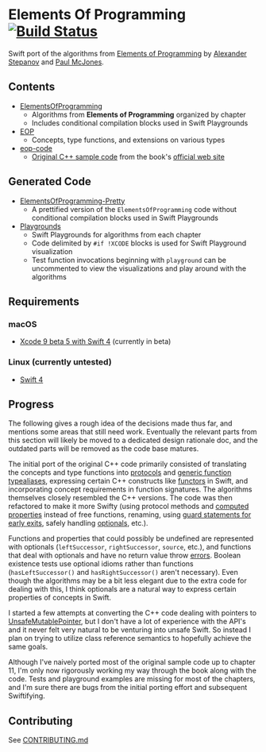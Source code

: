 # Elements Of Programming [![Build Status](https://travis-ci.org/JrGoodle/ElementsOfProgramming.svg)](https://travis-ci.org/JrGoodle/ElementsOfProgramming)

Swift port of the algorithms from [Elements of Programming](https://www.amazon.com/gp/product/032163537X/ref=as_li_tl?ie=UTF8&camp=1789&creative=9325&creativeASIN=032163537X&linkCode=as2&tag=roodl05-20&linkId=0167e9e125bbfdaa3115ad5def8b3d6d) by [Alexander Stepanov](http://stepanovpapers.com/) and [Paul McJones](http://www.mcjones.org/paul/).

## Contents

- [ElementsOfProgramming](https://github.com/JrGoodle/ElementsOfProgramming/tree/master/ElementsOfProgramming)
    - Algorithms from **Elements of Programming** organized by chapter
    - Includes conditional compilation blocks used in Swift Playgrounds
- [EOP](https://github.com/JrGoodle/ElementsOfProgramming/tree/master/EOP)
    - Concepts, type functions, and extensions on various types
- [eop-code](https://github.com/JrGoodle/ElementsOfProgramming/tree/master/eop-code)
    - [Original C++ sample code](http://elementsofprogramming.com/code.html) from the book's [official web site](http://elementsofprogramming.com/)

## Generated Code

- [ElementsOfProgramming-Pretty](https://github.com/JrGoodle/ElementsOfProgramming/tree/master/ElementsOfProgramming-Pretty)
    - A prettified version of the `ElementsOfProgramming` code without conditional compilation blocks used in Swift Playgrounds
- [Playgrounds](https://github.com/JrGoodle/ElementsOfProgramming/tree/master/Playgrounds)
    - Swift Playgrounds for algorithms from each chapter
    - Code delimited by `#if !XCODE` blocks is used for Swift Playground visualization
    - Test function invocations beginning with `playground` can be uncommented to view the visualizations and play around with the algorithms

## Requirements

### macOS

- [Xcode 9 beta 5 with Swift 4](https://developer.apple.com/download/) (currently in beta)

### Linux (currently untested)

- [Swift 4](https://swift.org/download/#snapshots)

## Progress

The following gives a rough idea of the decisions made thus far, and mentions some areas that still need work. Eventually the relevant parts from this section will likely be moved to a dedicated design rationale doc, and the outdated parts will be removed as the code base matures.

The initial port of the original C++ code primarily consisted of translating the concepts and type functions into [protocols](https://developer.apple.com/library/content/documentation/Swift/Conceptual/Swift_Programming_Language/Protocols.html) and [generic function typealiases](https://github.com/apple/swift-evolution/blob/master/proposals/0048-generic-typealias.md), expressing certain C++ constructs like [functors](https://stackoverflow.com/questions/356950/c-functors-and-their-uses) in Swift, and incorporating concept requirements in function signatures. The algorithms themselves closely resembled the C++ versions. The code was then refactored to make it more Swifty (using protocol methods and [computed properties](https://developer.apple.com/library/content/documentation/Swift/Conceptual/Swift_Programming_Language/Properties.html#//apple_ref/doc/uid/TP40014097-CH14-ID259) instead of free functions, renaming, using [guard statements for early exits](https://developer.apple.com/library/content/documentation/Swift/Conceptual/Swift_Programming_Language/ControlFlow.html#//apple_ref/doc/uid/TP40014097-CH9-ID525), safely handling [optionals](https://developer.apple.com/library/content/documentation/Swift/Conceptual/Swift_Programming_Language/TheBasics.html#//apple_ref/doc/uid/TP40014097-CH5-ID330), etc.).

Functions and properties that could possibly be undefined are represented with optionals (`leftSuccessor`, `rightSuccessor`, `source`, etc.), and functions that deal with optionals and have no return value throw [errors](https://developer.apple.com/library/content/documentation/Swift/Conceptual/Swift_Programming_Language/ErrorHandling.html). Boolean existence tests use optional idioms rather than functions (`hasLeftSuccessor()` and `hasRightSuccessor()` aren't necessary). Even though the algorithms may be a bit less elegant due to the extra code for dealing with this, I think optionals are a natural way to express certain properties of concepts in Swift.

I started a few attempts at converting the C++ code dealing with pointers to [UnsafeMutablePointer](https://developer.apple.com/documentation/swift/unsafemutablepointer), but I don't have a lot of experience with the API's and it never felt very natural to be venturing into unsafe Swift. So instead I plan on trying to utilize class reference semantics to hopefully achieve the same goals.

 Although I've naively ported most of the original sample code up to chapter 11, I'm only now rigorously working my way through the book along with the code. Tests and playground examples are missing for most of the chapters, and I'm sure there are bugs from the initial porting effort and subsequent Swiftifying.

## Contributing

See [CONTRIBUTING.md](https://github.com/JrGoodle/ElementsOfProgramming/blob/master/CONTRIBUTING.md)

